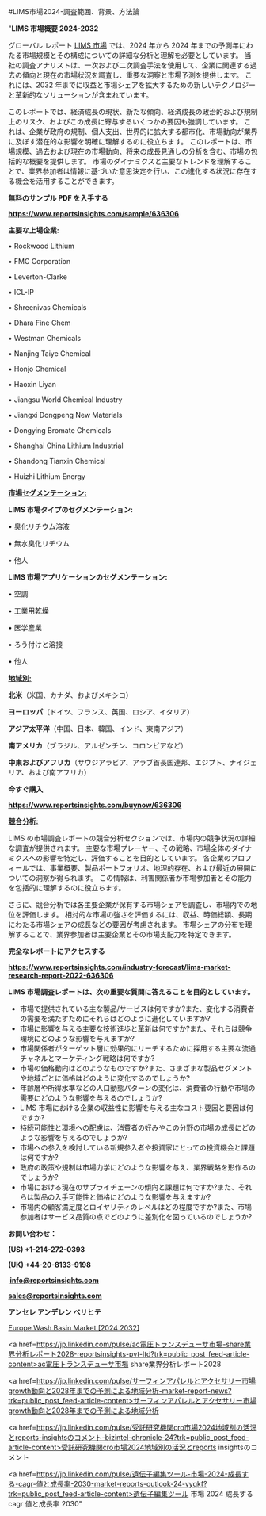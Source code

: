 #LIMS市場2024-調査範囲、背景、方法論

"<strong>LIMS 市場概要 2024-2032</strong>

グローバル レポート <a href=https://www.reportsinsights.com/sample/636306>LIMS 市場</a> では、2024 年から 2024 年までの予測年にわたる市場規模とその構成についての詳細な分析と理解を必要としています。 当社の調査アナリストは、一次および二次調査手法を使用して、企業に関連する過去の傾向と現在の市場状況を調査し、重要な洞察と市場予測を提供します。 これには、2032 年までに収益と市場シェアを拡大​​するための新しいテクノロジーと革新的なソリューションが含まれています。

このレポートでは、経済成長の現状、新たな傾向、経済成長の政治的および規制上のリスク、およびこの成長に寄与するいくつかの要因も強調しています。 これは、企業が政府の規制、個人支出、世界的に拡大する都市化、市場動向が業界に及ぼす潜在的な影響を明確に理解するのに役立ちます。 このレポートは、市場規模、過去および現在の市場動向、将来の成長見通しの分析を含む、市場の包括的な概要を提供します。 市場のダイナミクスと主要なトレンドを理解することで、業界参加者は情報に基づいた意思決定を行い、この進化する状況に存在する機会を活用することができます。

<strong><b>無料のサンプル PDF を入手する</b></strong>

<a href=https://www.reportsinsights.com/sample/636306><strong><u>https://www.reportsinsights.com/sample/636306</u></strong></a>

<strong>主要な上場企業:</strong>

• Rockwood Lithium

• FMC Corporation

• Leverton-Clarke

• ICL-IP

• Shreenivas Chemicals

• Dhara Fine Chem

• Westman Chemicals

• Nanjing Taiye Chemical

• Honjo Chemical

• Haoxin Liyan

• Jiangsu World Chemical Industry

• Jiangxi Dongpeng New Materials

• Dongying Bromate Chemicals

• Shanghai China Lithium Industrial

• Shandong Tianxin Chemical

• Huizhi Lithium Energy

<strong><u>市場セグメンテーション</u></strong><strong><u>:</u></strong>

<strong>LIMS 市場タイプのセグメンテーション:</strong>

• 臭化リチウム溶液

• 無水臭化リチウム

• 他人

<strong>LIMS 市場アプリケーションのセグメンテーション:</strong>

• 空調

• 工業用乾燥

• 医学産業

• ろう付けと溶接

• 他人

<strong><u>地域別</u></strong><strong><u>:</u></strong>

<strong>北米</strong>（米国、カナダ、およびメキシコ）

<strong>ヨーロッパ</strong>（ドイツ、フランス、英国、ロシア、イタリア）

<strong>アジア太平洋</strong>（中国、日本、韓国、インド、東南アジア）

<strong>南アメリカ</strong>（ブラジル、アルゼンチン、コロンビアなど）

<strong>中東およびアフリカ</strong>（サウジアラビア、アラブ首長国連邦、エジプト、ナイジェリア、および南アフリカ）

<strong>今すぐ購入</strong>

<a href=https://www.reportsinsights.com/buynow/636306><strong><u>https://www.reportsinsights.com/buynow/636306</u></strong></a>

<strong><u>競合分析:</u></strong>

LIMS の市場調査レポートの競合分析セクションでは、市場内の競争状況の詳細な調査が提供されます。 主要な市場プレーヤー、その戦略、市場全体のダイナミクスへの影響を特定し、評価することを目的としています。 各企業のプロフィールでは、事業概要、製品ポートフォリオ、地理的存在、および最近の展開についての洞察が得られます。 この情報は、利害関係者が市場参加者とその能力を包括的に理解するのに役立ちます。

さらに、競合分析では各主要企業が保有する市場シェアを調査し、市場内での地位を評価します。 相対的な市場の強さを評価するには、収益、時価総額、長期にわたる市場シェアの成長などの要因が考慮されます。 市場シェアの分布を理解することで、業界参加者は主要企業とその市場支配力を特定できます。

<strong>完全なレポートにアクセスする</strong>

<a href=https://www.reportsinsights.com/industry-forecast/lims-market-research-report-2022-636306><strong><u><b>https://www.reportsinsights.com/industry-forecast/lims-market-research-report-2022-636306</b></u></strong></a>

<strong><b>LIMS 市場調査レポートは、次の重要な質問に答えることを目的としています。</b></strong>
<ul>
  <li>市場で提供されている主な製品/サービスは何ですか?また、変化する消費者の需要を満たすためにそれらはどのように進化していますか?</li>
  <li>市場に影響を与える主要な技術進歩と革新は何ですか?また、それらは競争環境にどのような影響を与えますか?</li>
  <li>市場関係者がターゲット層に効果的にリーチするために採用する主要な流通チャネルとマーケティング戦略は何ですか?</li>
  <li>市場の価格動向はどのようなものですか?また、さまざまな製品セグメントや地域ごとに価格はどのように変化するのでしょうか?</li>
  <li>年齢層や所得水準などの人口動態パターンの変化は、消費者の行動や市場の需要にどのような影響を与えるのでしょうか?</li>
  <li>LIMS 市場における企業の収益性に影響を与える主なコスト要因と要因は何ですか?</li>
  <li>持続可能性と環境への配慮は、消費者の好みやこの分野の市場の成長にどのような影響を与えるのでしょうか?</li>
  <li>市場への参入を検討している新規参入者や投資家にとっての投資機会と課題は何ですか?</li>
  <li>政府の政策や規制は市場力学にどのような影響を与え、業界戦略を形作るのでしょうか?</li>
  <li>市場における現在のサプライチェーンの傾向と課題は何ですか?また、それらは製品の入手可能性と価格にどのような影響を与えますか?</li>
  <li>市場内の顧客満足度とロイヤリティのレベルはどの程度ですか?また、市場参加者はサービス品質の点でどのように差別化を図っているのでしょうか?</li>
</ul>
<strong>お問い合わせ：</strong>

<strong>(US) +1-214-272-0393</strong>

<strong>(UK) +44-20-8133-9198</strong>

<strong> </strong><a href=info@reportsinsights.com><strong><u>info@reportsinsights.com</u></strong></a>

<a href=sales@reportsinsights.com><strong><u>sales@reportsinsights.com</u></strong></a>

<strong>アンセレ アンデレン ベリヒテ</strong>

<a href=https://www.linkedin.com/pulse/europe-wash-basin-markets-analysis-decision-makers-jowkf/>Europe Wash Basin Market [2024 2032]</a>

<a href=https://jp.linkedin.com/pulse/ac電圧トランスデューサ市場-share業界分析レポート2028-reportsinsights-pvt-ltd?trk=public_post_feed-article-content>ac電圧トランスデューサ市場 share業界分析レポート2028</a>

<a href=https://jp.linkedin.com/pulse/サーフィンアパレルとアクセサリー市場growth動向と2028年までの予測による地域分析-market-report-news?trk=public_post_feed-article-content>サーフィンアパレルとアクセサリー市場growth動向と2028年までの予測による地域分析</a>

<a href=https://jp.linkedin.com/pulse/受託研究機関cro市場2024地域別の活況とreports-insightsのコメント-bizintel-chronicle-24?trk=public_post_feed-article-content>受託研究機関cro市場2024地域別の活況とreports insightsのコメント</a>

<a href=https://jp.linkedin.com/pulse/遺伝子編集ツール-市場-2024-成長する-cagr-値と成長率-2030-market-reports-outlook-24-vyqkf?trk=public_post_feed-article-content>遺伝子編集ツール 市場 2024 成長する cagr 値と成長率 2030</a>"
